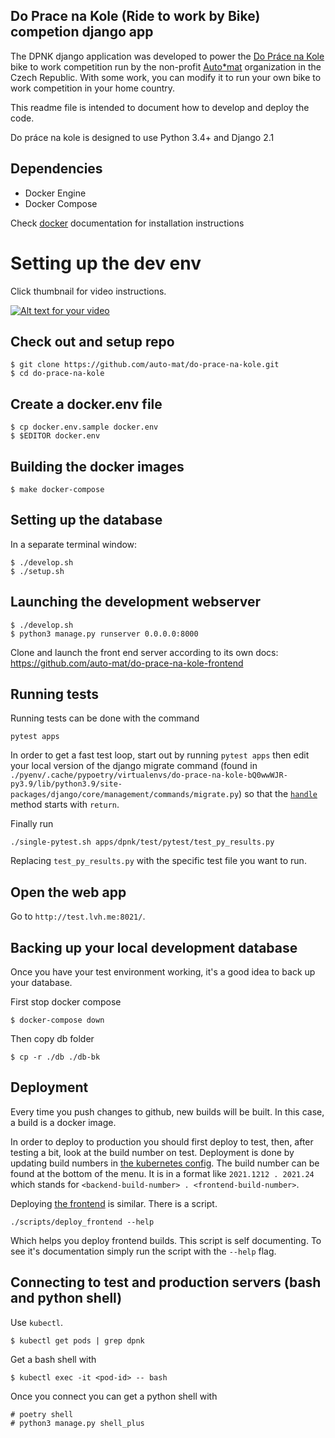 Do Prace na Kole (Ride to work by Bike) competion django app
------------------------------------------------------------

The DPNK django application was developed to power the [Do Práce na Kole](https://www.dopracenakole.cz) bike to work competition run by the non-profit [Auto*mat](https://www.auto-mat.cz/) organization in the Czech Republic. With some work, you can modify it to run your own bike to work competition in your home country.

This readme file is intended to document how to develop and deploy the code.

Do práce na kole is designed to use Python 3.4+ and Django 2.1

Dependencies
------------

 - Docker Engine
 - Docker Compose

Check [docker](https://docs.docker.com/) documentation for installation instructions

Setting up the dev env
===================

Click thumbnail for video instructions.

[![Alt text for your video](https://img.youtube.com/vi/7A8kPsMj5uE/0.jpg)](http://www.youtube.com/watch?v=7A8kPsMj5uE)

Check out and setup repo
------------------------

    $ git clone https://github.com/auto-mat/do-prace-na-kole.git
    $ cd do-prace-na-kole

Create a docker.env file
------------------------

    $ cp docker.env.sample docker.env
    $ $EDITOR docker.env
    
Building the docker images
--------------------------

    $ make docker-compose

Setting up the database
---------------------

In a separate terminal window:

    $ ./develop.sh
    $ ./setup.sh

Launching the development webserver
------------------------------------

    $ ./develop.sh
    $ python3 manage.py runserver 0.0.0.0:8000

Clone and launch the front end server according to its own docs: https://github.com/auto-mat/do-prace-na-kole-frontend

Running tests
-------------

Running tests can be done with the command

    pytest apps

In order to get a fast test loop, start out by running `pytest apps` then edit your local version of the django migrate command (found in `./pyenv/.cache/pypoetry/virtualenvs/do-prace-na-kole-bQ0wwWJR-py3.9/lib/python3.9/site-packages/django/core/management/commands/migrate.py`) so that the [`handle`](https://github.com/django/django/blob/21d8ea4eb3e22d458515b5278c8cd3a15b069799/django/core/management/commands/migrate.py#L94) method starts with `return`.

Finally run

    ./single-pytest.sh apps/dpnk/test/pytest/test_py_results.py

Replacing `test_py_results.py` with the specific test file you want to run.

Open the web app
-------------------

Go to `http://test.lvh.me:8021/`.

Backing up your local development database
---------------------------------------------------

Once you have your test environment working, it's a good idea to back up your database.

First stop docker compose

    $ docker-compose down

Then copy db folder

    $ cp -r ./db ./db-bk



Deployment
------------

Every time you push changes to github, new builds will be built. In this case, a build is a docker image. 

In order to deploy to production you should first deploy to test, then, after testing a bit, look at the build number on test. Deployment is done by updating build numbers in [the kubernetes config](https://github.com/auto-mat/k8s).  The build number can be found at the bottom of the menu. It is in a format like ` 2021.1212 . 2021.24 ` which stands for `<backend-build-number> . <frontend-build-number>`.

Deploying [the frontend](https://github.com/auto-mat/do-prace-na-kole-frontend) is similar. There is a script.

```
./scripts/deploy_frontend --help
```

Which helps you deploy frontend builds. This script is self documenting. To see it's documentation simply run the script with the `--help` flag.

Connecting to test and production servers (bash and python shell)
------------------------------------------------------------------------------

Use `kubectl`.

```
$ kubectl get pods | grep dpnk
```

Get a bash shell with

```
$ kubectl exec -it <pod-id> -- bash
```

Once you connect you can get a python shell with

```
# poetry shell
# python3 manage.py shell_plus
```
